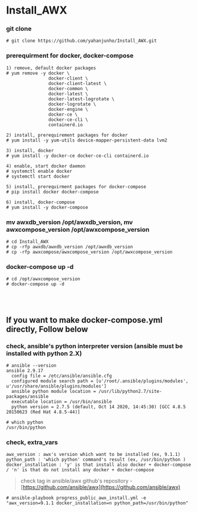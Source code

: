 # Install_AWX

### git clone
```
# git clone https://github.com/yahanjunho/Install_AWX.git
```


### prerequirment for docker, docker-compose
```
1) remove, default docker packages
# yum remove -y docker \
                docker-client \
                docker-client-latest \
                docker-common \
                docker-latest \
                docker-latest-logrotate \
                docker-logrotate \
                docker-engine \
                docker-ce \
                docker-ce-cli \
                containerd.io
                
2) install, prerequirement packages for docker
# yum install -y yum-utils device-mapper-persistent-data lvm2

3) install, docker
# yum install -y docker-ce docker-ce-cli containerd.io

4) enable, start docker daemon
# systemctl enable docker
# systemctl start docker

5) install, prerequirment packages for docker-compose
# pip install docker docker-compose

6) install, docker-compose
# yum install -y docker-compose
```
  
### mv awxdb_version /opt/awxdb_version, mv awxcompose_version /opt/awxcompose_version
```
# cd Install_AWX
# cp -rfp awxdb/awxdb_version /opt/awxdb_version
# cp -rfp awxcompose/awxcompose_version /opt/awxcompose_version
```


### docker-compose up -d
```
# cd /opt/awxcompose_version
# docker-compose up -d
```
  
<br>
<br>

## If you want to make docker-compose.yml directly, Follow below
### check, ansible's python interpreter version (ansible must be installed with python 2.X)
```
# ansible --version
ansible 2.9.17
  config file = /etc/ansible/ansible.cfg
  configured module search path = [u'/root/.ansible/plugins/modules', u'/usr/share/ansible/plugins/modules']
  ansible python module location = /usr/lib/python2.7/site-packages/ansible
  executable location = /usr/bin/ansible
  python version = 2.7.5 (default, Oct 14 2020, 14:45:30) [GCC 4.8.5 20150623 (Red Hat 4.8.5-44)]
```

```
# which python
/usr/bin/python
```

### check, extra_vars
```
awx_version : awx's version which want to be installed (ex, 9.1.1)
python_path : 'which python' command's result (ex, /usr/bin/python )
docker_installation : 'y' is that install also docker + docker-compose / 'n' is that do not install any docker + docker-compose
```

> check tag in ansible/awx github's repository - [https://github.com/ansible/awx](https://github.com/ansible/awx)  

```
# ansible-playbook progress_public_awx_install.yml -e "awx_version=9.1.1 docker_installation=n python_path=/usr/bin/python"
```
